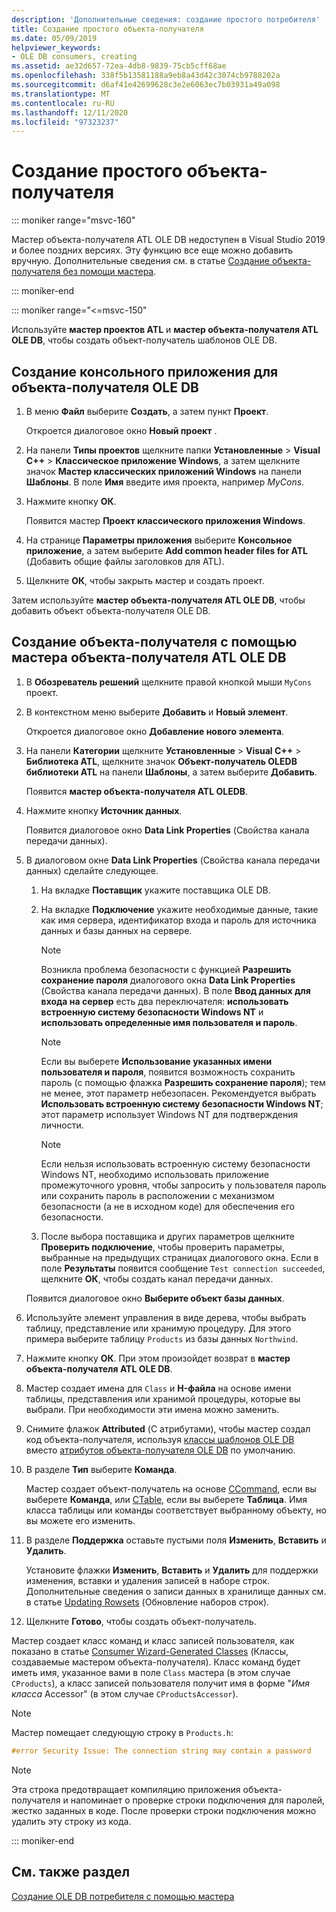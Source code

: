 ```yaml
---
description: 'Дополнительные сведения: создание простого потребителя'
title: Создание простого объекта-получателя
ms.date: 05/09/2019
helpviewer_keywords:
- OLE DB consumers, creating
ms.assetid: ae32d657-72ea-4db8-9839-75cb5cff68ae
ms.openlocfilehash: 338f5b13581188a9eb8a43d42c3074cb9788202a
ms.sourcegitcommit: d6af41e42699628c3e2e6063ec7b03931a49a098
ms.translationtype: MT
ms.contentlocale: ru-RU
ms.lasthandoff: 12/11/2020
ms.locfileid: "97323237"
---
```

# <a name="creating-a-simple-consumer"></a>Создание простого объекта-получателя

::: moniker range="msvc-160"

Мастер объекта-получателя ATL OLE DB недоступен в Visual Studio 2019 и более поздних версиях. Эту функцию все еще можно добавить вручную. Дополнительные сведения см. в статье [Создание объекта-получателя без помощи мастера](creating-a-consumer-without-using-a-wizard.md).

::: moniker-end

::: moniker range="<=msvc-150"

Используйте **мастер проектов ATL** и **мастер объекта-получателя ATL OLE DB**, чтобы создать объект-получатель шаблонов OLE DB.

## <a name="to-create-a-console-application-for-an-ole-db-consumer"></a>Создание консольного приложения для объекта-получателя OLE DB

1. В меню **Файл** выберите **Создать**, а затем пункт **Проект**.

   Откроется диалоговое окно **Новый проект** .

1. На панели **Типы проектов** щелкните папки **Установленные** > **Visual C++** > **Классическое приложение Windows**, а затем щелкните значок **Мастер классических приложений Windows** на панели **Шаблоны**. В поле **Имя** введите имя проекта, например *MyCons*.

1. Нажмите кнопку **ОК**.

   Появится мастер **Проект классического приложения Windows**.

1. На странице **Параметры приложения** выберите **Консольное приложение**, а затем выберите **Add common header files for ATL** (Добавить общие файлы заголовков для ATL).

1. Щелкните **ОК**, чтобы закрыть мастер и создать проект.

Затем используйте **мастер объекта-получателя ATL OLE DB**, чтобы добавить объект объекта-получателя OLE DB.

## <a name="to-create-a-consumer-with-the-atl-ole-db-consumer-wizard"></a>Создание объекта-получателя с помощью мастера объекта-получателя ATL OLE DB

1. В **Обозреватель решений** щелкните правой кнопкой мыши `MyCons` проект.

1. В контекстном меню выберите **Добавить** и **Новый элемент**.

   Откроется диалоговое окно **Добавление нового элемента**.

1. На панели **Категории** щелкните **Установленные** > **Visual C++** > **Библиотека ATL**, щелкните значок **Объект-получатель OLEDB библиотеки ATL** на панели **Шаблоны**, а затем выберите **Добавить**.

   Появится **мастер объекта-получателя ATL OLEDB**.

1. Нажмите кнопку **Источник данных**.

   Появится диалоговое окно **Data Link Properties** (Свойства канала передачи данных).

1. В диалоговом окне **Data Link Properties** (Свойства канала передачи данных) сделайте следующее.

   1. На вкладке **Поставщик** укажите поставщика OLE DB.

   1. На вкладке **Подключение** укажите необходимые данные, такие как имя сервера, идентификатор входа и пароль для источника данных и базы данных на сервере.

      > [!NOTE]
      > Возникла проблема безопасности с функцией **Разрешить сохранение пароля** диалогового окна **Data Link Properties** (Свойства канала передачи данных). В поле **Ввод данных для входа на сервер** есть два переключателя: **использовать встроенную систему безопасности Windows NT** и **использовать определенные имя пользователя и пароль**.

      > [!NOTE]
      > Если вы выберете **Использование указанных имени пользователя и пароля**, появится возможность сохранить пароль (с помощью флажка **Разрешить сохранение пароля**); тем не менее, этот параметр небезопасен. Рекомендуется выбрать **Использовать встроенную систему безопасности Windows NT**; этот параметр использует Windows NT для подтверждения личности.

      > [!NOTE]
      > Если нельзя использовать встроенную систему безопасности Windows NT, необходимо использовать приложение промежуточного уровня, чтобы запросить у пользователя пароль или сохранить пароль в расположении с механизмом безопасности (а не в исходном коде) для обеспечения его безопасности.

   1. После выбора поставщика и других параметров щелкните **Проверить подключение**, чтобы проверить параметры, выбранные на предыдущих страницах диалогового окна. Если в поле **Результаты** появится сообщение `Test connection succeeded`, щелкните **ОК**, чтобы создать канал передачи данных.

   Появится диалоговое окно **Выберите объект базы данных**.

1. Используйте элемент управления в виде дерева, чтобы выбрать таблицу, представление или хранимую процедуру. Для этого примера выберите таблицу `Products` из базы данных `Northwind`.

1. Нажмите кнопку **ОК**. При этом произойдет возврат в **мастер объекта-получателя ATL OLE DB**.

1. Мастер создает имена для `Class` и **H-файла** на основе имени таблицы, представления или хранимой процедуры, которые вы выбрали. При необходимости эти имена можно заменить.

1. Снимите флажок **Attributed** (С атрибутами), чтобы мастер создал код объекта-получателя, используя [классы шаблонов OLE DB](../../data/oledb/ole-db-consumer-templates-reference.md) вместо [атрибутов объекта-получателя OLE DB](../../windows/attributes/ole-db-consumer-attributes.md) по умолчанию.

1. В разделе **Тип** выберите **Команда**.

   Мастер создает объект-получатель на основе [CCommand](../../data/oledb/ccommand-class.md), если вы выберете **Команда**, или [CTable](../../data/oledb/ctable-class.md), если вы выберете **Таблица**. Имя класса таблицы или команды соответствует выбранному объекту, но вы можете его изменить.

1. В разделе **Поддержка** оставьте пустыми поля **Изменить**, **Вставить** и **Удалить**.

   Установите флажки **Изменить**, **Вставить** и **Удалить** для поддержки изменения, вставки и удаления записей в наборе строк. Дополнительные сведения о записи данных в хранилище данных см. в статье [Updating Rowsets](../../data/oledb/updating-rowsets.md) (Обновление наборов строк).

1. Щелкните **Готово**, чтобы создать объект-получатель.

Мастер создает класс команд и класс записей пользователя, как показано в статье [Consumer Wizard-Generated Classes](../../data/oledb/consumer-wizard-generated-classes.md) (Классы, создаваемые мастером объекта-получателя). Класс команд будет иметь имя, указанное вами в поле `Class` мастера (в этом случае `CProducts`), а класс записей пользователя получит имя в форме "*Имя класса* Accessor" (в этом случае `CProductsAccessor`).

> [!NOTE]
> Мастер помещает следующую строку в `Products.h`:

```cpp
#error Security Issue: The connection string may contain a password
```

> [!NOTE]
> Эта строка предотвращает компиляцию приложения объекта-получателя и напоминает о проверке строки подключения для паролей, жестко заданных в коде. После проверки строки подключения можно удалить эту строку из кода.

::: moniker-end

## <a name="see-also"></a>См. также раздел

[Создание OLE DB потребителя с помощью мастера](../../data/oledb/creating-an-ole-db-consumer-using-a-wizard.md)
